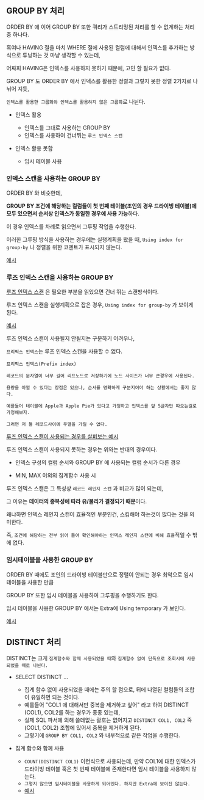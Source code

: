 ## GROUP BY 처리

ORDER BY 에 이어 GROUP BY 또한 쿼리가 스트리밍된 처리를 할 수 없게하는 처리 중 하나다.

혹여나 HAVING 절을 마치 WHERE 절에 사용된 컬럼에 대해서 인덱스를 추가하는 방식으로 튜닝하는 것 마냥 생각할 수 있는데,

어짜피 HAVING은 인덱스를 사용하지 못하기 때문에, 고민 할 필요가 없다.

GROUP BY 도 ORDER BY 에서 인덱스를 활용한 정렬과 그렇지 못한 정렬 2가지로 나뉘어 지듯,

`인덱스를 활용한 그룹화와 인덱스를 활용하지 않은 그룹화`로 나뉜다.

- 인덱스 활용
    - 인덱스를 그대로 사용하는 GROUP BY 
    - 인덱스를 사용하여 건너뛰는 `루즈 인덱스 스캔`

- 인덱스 활용 못함
    - 임시 테이블 사용


### 인덱스 스캔을 사용하는 GROUP BY

ORDER BY 와 비슷한데,

**GROUP BY 조건에 해당하는 컬럼들이 첫 번째 테이블(조인의 경우 드라이빙 테이블)에 모두 있으면서 순서상 인덱스가 동일한 경우에 사용 가능**하다.

이 경우 인덱스를 차례로 읽으면서 그루핑 작업을 수행한다.

이러한 그루핑 방식을 사용하는 경우에는 실행계획을 봤을 때, `Using index for group-by` 나 정렬을 위한 코멘트가 표시되지 않는다.

<a href="../src/using_index_scan_for_group-by.sql">예시</a>

### 루즈 인덱스 스캔을 사용하는 GROUP BY

<a href="https://github.com/kimhaechang1/book-Real_MySQL/blob/main/docs/ch08-%EC%9D%B8%EB%8D%B1%EC%8A%A4.md#b-%ED%8A%B8%EB%A6%AC%EB%A5%BC-%ED%86%B5%ED%95%B4-%EC%9D%B8%EB%8D%B1%EC%8A%A4-%EC%9D%BD%EA%B8%B0">루즈 인덱스 스캔</a> 은 필요한 부분을 읽었으면 건너 뛰는 스캔방식이다.

루즈 인덱스 스캔을 실행계획으로 잡은 경우, `Using index for group-by` 가 보이게 된다.

<a href="">예시</a>

루즈 인덱스 스캔이 사용될지 안될지는 구분하기 어려우나, 

`프리픽스 인덱스`는 루즈 인덱스 스캔을 사용할 수 없다.

```
프리픽스 인덱스(Prefix index)

레코드의 문자열이 너무 길어 리프노드로 저장하기에 노드 사이즈가 너무 큰경우에 사용된다.

용량을 아낄 수 있다는 장점은 있으나, 순서를 명확하게 구분지어야 하는 상황에서는 좋지 않다.

예를들어 테이블에 Apple과 Apple Pie가 있다고 가정하고 인덱스를 앞 5글자만 따오는걸로 가정해보자.

그러면 저 둘 레코드사이에 우열을 가릴 수 없다.
```

<a href="../src/loose_index_scan_example.sql">루즈 인덱스 스캔이 사용되는 경우를 살펴보는 예시</a>

루즈 인덱스 스캔이 사용되지 못하는 경우는 위와는 반대의 경우이다.

- 인덱스 구성의 컬럼 순서와 GROUP BY 에 사용되는 컬럼 순서가 다른 경우

- MIN, MAX 이외의 집계함수 사용 시 

루즈 인덱스 스캔은 그 특성상 `레코드 레인지 스캔` 과 비교가 많이 되는데,

그 이유는 **데이터의 중복성에 따라 유/불리가 결정되기 때문**이다.

왜냐하면 인덱스 레인지 스캔이 효율적인 부분인건, 스킵해야 하는것이 많다는 것을 의미한다.

즉, `조건에 해당하는 전부 읽어 들여 확인해야하는 인덱스 레인지 스캔에 비해 효율`적일 수 밖에 없다.

### 임시테이블을 사용한 GROUP BY 

ORDER BY 때에도 조인의 드라이빙 테이블만으로 정렬이 안되는 경우 최악으로 임시 테이블을 사용한 만큼

GROUP BY 또한 임시 테이블을 사용하여 그루핑을 수행하기도 한다.

임시 테이블을 사용한 GROUP BY 에서는 Extra에 Using temporary 가 보인다.

<a href="../src/using_temporary_for_group-by.sql">예시</a>


## DISTINCT 처리

DISTINCT는 크게 `집계함수와 함께 사용되었을 때`와 `집계함수 없이 단독으로 조회시에 사용되었을 때로 나뉜다.`

- SELECT DISTINCT ...
    - 집계 함수 없이 사용되었을 때에는 주의 할 점으로, 뒤에 나열된 컬럼들의 조합이 유일하면 되는 것이다.
    - 예를들어 "COL1 에 대해서만 중복을 제거하고 싶어" 라고 하여 DISTINCT (COL1), COL2를 하는 경우가 종종 있는데,
    - 실제 SQL 파서에 의해 쓸데없는 괄호는 없어지고 `DISTINCT COL1, COL2` 즉 (COL1, COL2) 조합에 있어서 중복을 제거하게 된다.
    - 그렇기에 `GROUP BY COL1, COL2` 와 내부적으로 같은 작업을 수행한다.

- 집계 함수와 함께 사용
    - `COUNT(DISTINCT COL1)` 이런식으로 사용되는데, 만약 COL1에 대한 인덱스가 드라이빙 테이블 혹은 첫 번째 테이블에 존재한다면 임시 테이블을 사용하지 않는다.
    - `그렇지 않으면 임시테이블을 사용하게 되어있다. 하지만 Extra에 보이진 않는다.`
    - <a href="../src/distinct_with_index.sql">예시</a>